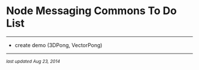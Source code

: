 # Node Messaging Commons To Do List
- - -

- create demo (3DPong, VectorPong)

- - -
<p><small><em>last updated Aug 23, 2014</em></small></p>

